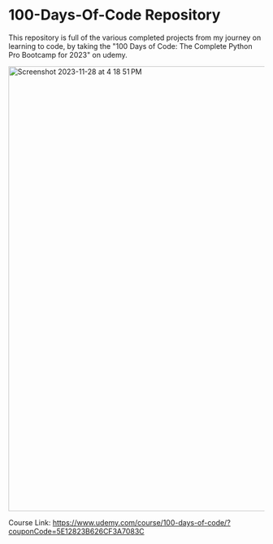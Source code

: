 # 100-Days-Of-Code Repository 

This repository is full of the various completed projects from my journey on learning to code, by taking the "100 Days of Code: The Complete Python Pro Bootcamp for 2023" on udemy.

<img width="874" alt="Screenshot 2023-11-28 at 4 18 51 PM" src="https://github.com/ashjorda/100-Days-Of-Code/assets/40682488/84ee91ff-b9c0-4bc8-aa07-e2f1d191a2fe">

Course Link: https://www.udemy.com/course/100-days-of-code/?couponCode=5E12823B626CF3A7083C

